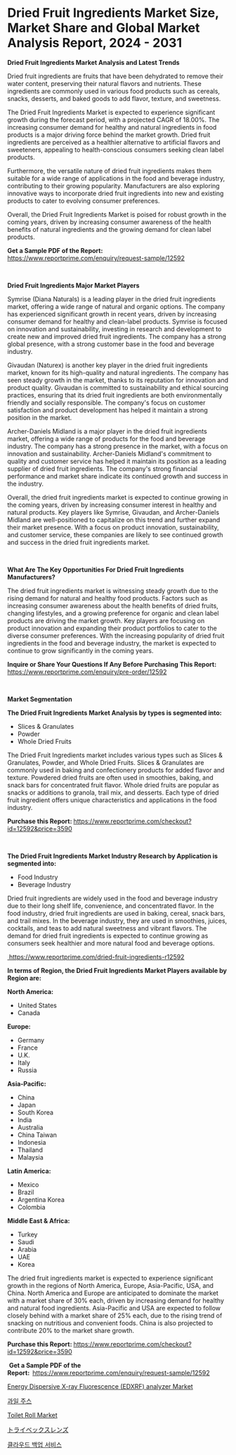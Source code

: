 <p><h1>Dried Fruit Ingredients Market Size, Market Share and Global Market Analysis Report, 2024 - 2031</h1></p><p><strong>Dried Fruit Ingredients Market Analysis and Latest Trends</strong></p>
<p><p>Dried fruit ingredients are fruits that have been dehydrated to remove their water content, preserving their natural flavors and nutrients. These ingredients are commonly used in various food products such as cereals, snacks, desserts, and baked goods to add flavor, texture, and sweetness.</p><p>The Dried Fruit Ingredients Market is expected to experience significant growth during the forecast period, with a projected CAGR of 18.00%. The increasing consumer demand for healthy and natural ingredients in food products is a major driving force behind the market growth. Dried fruit ingredients are perceived as a healthier alternative to artificial flavors and sweeteners, appealing to health-conscious consumers seeking clean label products.</p><p>Furthermore, the versatile nature of dried fruit ingredients makes them suitable for a wide range of applications in the food and beverage industry, contributing to their growing popularity. Manufacturers are also exploring innovative ways to incorporate dried fruit ingredients into new and existing products to cater to evolving consumer preferences.</p><p>Overall, the Dried Fruit Ingredients Market is poised for robust growth in the coming years, driven by increasing consumer awareness of the health benefits of natural ingredients and the growing demand for clean label products.</p></p>
<p><strong>Get a Sample PDF of the Report:&nbsp;</strong> <a href="https://www.reportprime.com/enquiry/request-sample/12592">https://www.reportprime.com/enquiry/request-sample/12592</a></p>
<p>&nbsp;</p>
<p><strong>Dried Fruit Ingredients Major Market Players</strong></p>
<p><p>Symrise (Diana Naturals) is a leading player in the dried fruit ingredients market, offering a wide range of natural and organic options. The company has experienced significant growth in recent years, driven by increasing consumer demand for healthy and clean-label products. Symrise is focused on innovation and sustainability, investing in research and development to create new and improved dried fruit ingredients. The company has a strong global presence, with a strong customer base in the food and beverage industry.</p><p>Givaudan (Naturex) is another key player in the dried fruit ingredients market, known for its high-quality and natural ingredients. The company has seen steady growth in the market, thanks to its reputation for innovation and product quality. Givaudan is committed to sustainability and ethical sourcing practices, ensuring that its dried fruit ingredients are both environmentally friendly and socially responsible. The company's focus on customer satisfaction and product development has helped it maintain a strong position in the market.</p><p>Archer-Daniels Midland is a major player in the dried fruit ingredients market, offering a wide range of products for the food and beverage industry. The company has a strong presence in the market, with a focus on innovation and sustainability. Archer-Daniels Midland's commitment to quality and customer service has helped it maintain its position as a leading supplier of dried fruit ingredients. The company's strong financial performance and market share indicate its continued growth and success in the industry.</p><p>Overall, the dried fruit ingredients market is expected to continue growing in the coming years, driven by increasing consumer interest in healthy and natural products. Key players like Symrise, Givaudan, and Archer-Daniels Midland are well-positioned to capitalize on this trend and further expand their market presence. With a focus on product innovation, sustainability, and customer service, these companies are likely to see continued growth and success in the dried fruit ingredients market.</p></p>
<p>&nbsp;</p>
<p><strong>What Are The Key Opportunities For Dried Fruit Ingredients Manufacturers?</strong></p>
<p><p>The dried fruit ingredients market is witnessing steady growth due to the rising demand for natural and healthy food products. Factors such as increasing consumer awareness about the health benefits of dried fruits, changing lifestyles, and a growing preference for organic and clean label products are driving the market growth. Key players are focusing on product innovation and expanding their product portfolios to cater to the diverse consumer preferences. With the increasing popularity of dried fruit ingredients in the food and beverage industry, the market is expected to continue to grow significantly in the coming years.</p></p>
<p><strong>Inquire or Share Your Questions If Any Before Purchasing This Report:</strong> <a href="https://www.reportprime.com/enquiry/pre-order/12592">https://www.reportprime.com/enquiry/pre-order/12592</a></p>
<p>&nbsp;</p>
<p><strong>Market Segmentation</strong></p>
<p><strong>The Dried Fruit Ingredients Market Analysis by types is segmented into:</strong></p>
<p><ul><li>Slices & Granulates</li><li>Powder</li><li>Whole Dried Fruits</li></ul></p>
<p><p>The Dried Fruit Ingredients market includes various types such as Slices & Granulates, Powder, and Whole Dried Fruits. Slices & Granulates are commonly used in baking and confectionery products for added flavor and texture. Powdered dried fruits are often used in smoothies, baking, and snack bars for concentrated fruit flavor. Whole dried fruits are popular as snacks or additions to granola, trail mix, and desserts. Each type of dried fruit ingredient offers unique characteristics and applications in the food industry.</p></p>
<p><strong>Purchase this Report:&nbsp;</strong><a href="https://www.reportprime.com/checkout?id=12592&price=3590">https://www.reportprime.com/checkout?id=12592&price=3590</a></p>
<p>&nbsp;</p>
<p><strong>The Dried Fruit Ingredients Market Industry Research by Application is segmented into:</strong></p>
<p><ul><li>Food Industry</li><li>Beverage Industry</li></ul></p>
<p><p>Dried fruit ingredients are widely used in the food and beverage industry due to their long shelf life, convenience, and concentrated flavor. In the food industry, dried fruit ingredients are used in baking, cereal, snack bars, and trail mixes. In the beverage industry, they are used in smoothies, juices, cocktails, and teas to add natural sweetness and vibrant flavors. The demand for dried fruit ingredients is expected to continue growing as consumers seek healthier and more natural food and beverage options.</p></p>
<p><a href="https://www.reportprime.com/dried-fruit-ingredients-r12592">&nbsp;https://www.reportprime.com/dried-fruit-ingredients-r12592</a></p>
<p><strong>In terms of Region, the Dried Fruit Ingredients Market Players available by Region are:</strong></p>
<p>
    <p> <strong> North America: </strong>
        <ul>
            <li>United States</li>
            <li>Canada</li>
        </ul>
        </p> 
    <p> <strong> Europe: </strong>
        <ul>
            <li>Germany</li>
            <li>France</li>
            <li>U.K.</li>
            <li>Italy</li>
            <li>Russia</li>
        </ul>
        </p> 
    <p> <strong> Asia-Pacific: </strong>
        <ul>
            <li>China</li>
            <li>Japan</li>
            <li>South Korea</li>
            <li>India</li>
            <li>Australia</li>
            <li>China Taiwan</li>
            <li>Indonesia</li>
            <li>Thailand</li>
            <li>Malaysia</li>
        </ul>
        </p> 
    <p> <strong> Latin America: </strong>
        <ul>
            <li>Mexico</li>
            <li>Brazil</li>
            <li>Argentina Korea</li>
            <li>Colombia</li>
        </ul>
        </p> 
    <p> <strong> Middle East & Africa: </strong>
        <ul>
            <li>Turkey</li>
            <li>Saudi</li>
            <li>Arabia</li>
            <li>UAE</li>
            <li>Korea</li>
        </ul>
    </p>
    </p>
<p><p>The dried fruit ingredients market is expected to experience significant growth in the regions of North America, Europe, Asia-Pacific, USA, and China. North America and Europe are anticipated to dominate the market with a market share of 30% each, driven by increasing demand for healthy and natural food ingredients. Asia-Pacific and USA are expected to follow closely behind with a market share of 25% each, due to the rising trend of snacking on nutritious and convenient foods. China is also projected to contribute 20% to the market share growth.</p></p>
<p><strong>Purchase this Report: </strong><a href="https://www.reportprime.com/checkout?id=12592&price=3590">https://www.reportprime.com/checkout?id=12592&price=3590</a></p>
<p>&nbsp;<strong>Get a Sample PDF of the Report:&nbsp;&nbsp;</strong><a href="https://www.reportprime.com/enquiry/request-sample/12592">https://www.reportprime.com/enquiry/request-sample/12592</a></p>
<p><strong></strong></p>
<p><p><a href="https://www.linkedin.com/pulse/energy-dispersive-x-ray-fluorescence-edxrf-analyzer-market-qktxc">Energy Dispersive X-ray Fluorescence (EDXRF) analyzer Market</a></p><p><a href="https://github.com/fernandotryO5lson96765/Market-Research-Report-List-1/blob/main/311078871093.md">과일 주스</a></p><p><a href="https://issuu.com/reportprime-2/docs/toilet-roll-market-size-2030.pptx">Toilet Roll Market</a></p><p><a href="https://medium.com/@bobbieratke2023/%E3%83%88%E3%83%AA%E3%83%99%E3%83%83%E3%82%AF%E3%82%B9%E3%83%AC%E3%83%B3%E3%82%BA%E3%81%AE%E5%B8%82%E5%A0%B4%E8%AA%BF%E6%9F%BB%E3%83%AC%E3%83%9D%E3%83%BC%E3%83%88-%E3%81%9D%E3%81%AE%E6%AD%B4%E5%8F%B2%E3%81%A82024%E5%B9%B4%E3%81%8B%E3%82%892031%E5%B9%B4%E3%81%BE%E3%81%A7%E3%81%AE%E4%BA%88%E6%B8%AC-3b83ff86ff6a">トライベックスレンズ</a></p><p><a href="https://medium.com/@dougschmidt26/2024%EB%85%84%EB%B6%80%ED%84%B0-2031%EB%85%84%EA%B9%8C%EC%A7%80%EC%9D%98-%EA%B8%B0%EA%B0%84%EC%97%90-%EB%8C%80%ED%95%9C-%ED%81%B4%EB%9D%BC%EC%9A%B0%EB%93%9C-%EB%B0%B1%EC%97%85-%EC%84%9C%EB%B9%84%EC%8A%A4-%EC%8B%9C%EC%9E%A5-%EB%B6%84%EC%84%9D-%EB%B0%8F-%EA%B7%9C%EB%AA%A8-%EC%98%88%EC%B8%A1-eb8798e94a3d">클라우드 백업 서비스</a></p></p>